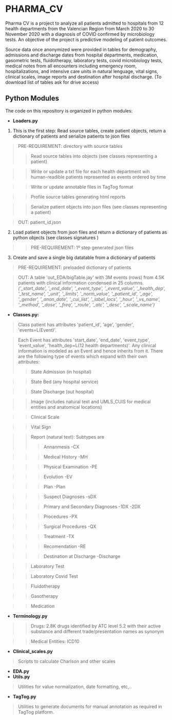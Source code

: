 # PHARMA_CV
Pharma CV is a project to analyze all patients admitted to hospitals from 12 health departments from the Valencian Region from March 2020 to 30 November 2020 with a diagnosis of COVID confirmed by microbiology tests. An objective of the project is predictive modeling of patient outcomes.

Source data once anonymized were provided in tables for demography, admissions and discharge dates from hospital departments,  medication, gasometric tests, fluidotherapy, laboratory tests, covid microbiology tests, medical notes from all encounters including emergency room, hospitalizations, and intensive care units in natural lenguage, vital signs, clinical scales, image reports and destination after hospital discharge.   (To download list of tables ask for drive access)

## Python Modules
The code on this repository is organized in python modules: 

- **Loaders.py**
1. This is the first step: Read source tables, create patient objects, return a dictionary of patients and serialize patients to json files
> PRE-REQUIREMENT: directory with source tables
>> Read source tables into objects  (see classes representing a patient)

>>Write or update a txt file for each health department wih human-readible patients represented as events ordered by time

>> Write or update annotable files in TagTog format

>> Profile source tables generating html reports

>> Serialize patient objects into json files (see classes representing a patient)

> OUT: patient_id.json

2. Load patient objects from json files and return a dictionary of patients as python objects (see classes signatures )
>> PRE-REQUIREMENT: 1º step generated json files


3. Create and save a single big datatable from a dictionary of patients
> PRE-REQUIREMENT: preloaded dictionary of patients

> OUT: A table 'out_EDA/bigTable.jay' with 3M events (rows) from 4.5K patients with clinical information condensed in 25 columns. 
*('_start_date',
 '_end_date',
 '_event_type',
 '_event_value',
 '_health_dep',
 '_test_name',
 '_unit',
 '_limits',
 '_norm_value',
 '_patient_id',
 '_age',
 '_gender',
 '_anon_date',
 '_cui_list',
 '_label_locs',
 '_hour',
 '_vs_name',
 '_method',
 '_dose',
 '_freq',
 '_route',
 '_atc',
 '_desc',
 '_scale_name')* 

- **Classes.py:**
> Class patient has attributes 'patient_id', 'age', 'gender', 'events=L(Event)'. 

> Each Event has attributes 'start_date', 'end_date', 'event_type', 'event_value', 'health_dep=L(12 health departments)'. Any clinical information is modeled as an Event and hence inherits from it. There are the following type of events which expand with their own attributes: 
>> State Admission (in hospital)

>> State Bed (any hospital service)

>> State Discharge (out hospital)

>> Image (includes natural text and UMLS_CUIS for medical entities and anatomical locations)

>> Clinical Scale

>> Vital Sign

>> Report (natural text): Subtypes are 
>>> Annanmesis -CX

>>> Medical History -MH

>>> Physical Examination -PE

>>> Evolution -EV

>>> Plan -Plan

>>> Suspect Diagnoses -sDX

>>> Primary and Secondary Diagnoses -1DX -2DX

>>> Procedures -PX

>>> Surgical Procedures -QX

>>> Treatment -TX

>>> Recomendation -RE

>>> Destination at Discharge -Discharge 

>> Laboratory Test

>> Laboratory Covid Test

>> Fluidotherapy

>> Gasotherapy

>> Medication
- **Terminology.py**
>> Drugs: 2.8K drugs identified by ATC level 5.2 with their active substance and different trade/presentation names as synonym

>> Medical Entities: ICD10 
- **Clinical_scales.py**
> Scripts to calculate Charlson and other scales
- **EDA.py**
- **Utils.py**
> Utilities for value normalization, date formatting, etc,.. 
- **TagTog.py**
> Utilities to generate documents for manual annotation as required in TagTog platform.
